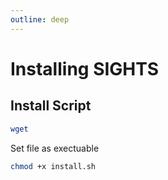 ```yaml
---
outline: deep
---
```


# Installing SIGHTS

## Install Script
<!--Add instructions for final installation setup with .deb, .rpm and .tar.gz-->
```sh
wget
```
<!--todo: complete-->

Set file as exectuable
```sh
chmod +x install.sh
```

<!--TODO: complete-->
